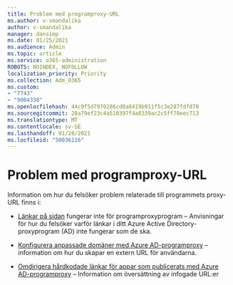 ```yaml
---
title: Problem med programproxy-URL
ms.author: v-smandalika
author: v-smandalika
manager: dansimp
ms.date: 01/25/2021
ms.audience: Admin
ms.topic: article
ms.service: o365-administration
ROBOTS: NOINDEX, NOFOLLOW
localization_priority: Priority
ms.collection: Adm_O365
ms.custom:
- "7743"
- "9004338"
ms.openlocfilehash: 44c9f5d7970286cd0a8419b911f5c3e287fdfd70
ms.sourcegitcommit: 28a79ef23c4a510397f4a8339ac2c5ff70eec713
ms.translationtype: MT
ms.contentlocale: sv-SE
ms.lasthandoff: 01/28/2021
ms.locfileid: "50036116"
---
```

# <a name="application-proxy-url-issues"></a>Problem med programproxy-URL

Information om hur du felsöker problem relaterade till programmets proxy-URL finns i:

- [Länkar på sidan](https://docs.microsoft.com/azure/active-directory/manage-apps/application-proxy-page-links-broken-problem)  fungerar inte för programproxyprogram – Anvisningar för hur du felsöker varför länkar i ditt Azure Active Directory-proxyprogram (AD) inte fungerar som de ska.

- [Konfigurera anpassade domäner med Azure AD-programproxy](https://docs.microsoft.com/azure/active-directory/manage-apps/application-proxy-configure-custom-domain)  – information om hur du skapar en extern URL för användarna.

- [Omdirigera hårdkodade länkar för appar som publicerats med Azure AD-programproxy](https://docs.microsoft.com/azure/active-directory/manage-apps/application-proxy-configure-hard-coded-link-translation)  – Information om översättning av infogade URL:er

